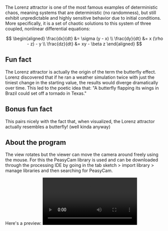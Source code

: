The Lorenz attractor is one of the most famous examples of deterministic chaos, meaning systems that are deterministic (no randomness), but still exhibit unpredictable and highly sensitive behavior due to initial conditions. More specifically, it is a set of chaotic solutions to this system of three coupled, nonlinear differential equations: 

$$
\begin{aligned}
\frac{dx}{dt} &= \sigma (y - x) \\
\frac{dy}{dt} &= x (\rho - z) - y \\
\frac{dz}{dt} &= xy - \beta z
\end{aligned}
$$

## Fun fact
The Lorenz attractor is actually the origin of the term the butterfly effect. Lorenz discovered that if he ran a weather simulation twice with just the tiniest change in the starting value, the results would diverge dramatically over time. This led to the poetic idea that: "A butterfly flapping its wings in Brazil could set off a tornado in Texas."

## Bonus fun fact
This pairs nicely with the fact that, when visualized, the Lorenz attractor actually resembles a butterfly! (well kinda anyway)

## About the program
The view rotates but the viewer can move the camera around freely using the mouse. 
For this the PeasyCam library is used and can be downloaded through the processing IDE by going in the tab sketch > import library > manage libraries and then searching for PeasyCam.

Here's a preview:
<video src="https://github.com/user-attachments/assets/017f1289-eb77-4095-8872-8f1a96bc81cb"></video>
